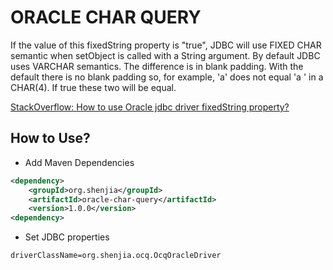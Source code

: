 # ORACLE CHAR QUERY

If the value of this fixedString property is "true", JDBC will use FIXED CHAR semantic when setObject is called with a String argument. By default JDBC uses VARCHAR semantics. The difference is in blank padding. With the default there is no blank padding so, for example, 'a' does not equal 'a ' in a CHAR(4). If true these two will be equal. 

[StackOverflow: How to use Oracle jdbc driver fixedString property?](https://stackoverflow.com/questions/687018/how-to-use-oracle-jdbc-driver-fixedstring-property)

## How to Use?

* Add Maven Dependencies

```xml
<dependency>
	<groupId>org.shenjia</groupId>
	<artifactId>oracle-char-query</artifactId>
	<version>1.0.0</version>
<dependency>
```

* Set JDBC properties

```
driverClassName=org.shenjia.ocq.OcqOracleDriver
```